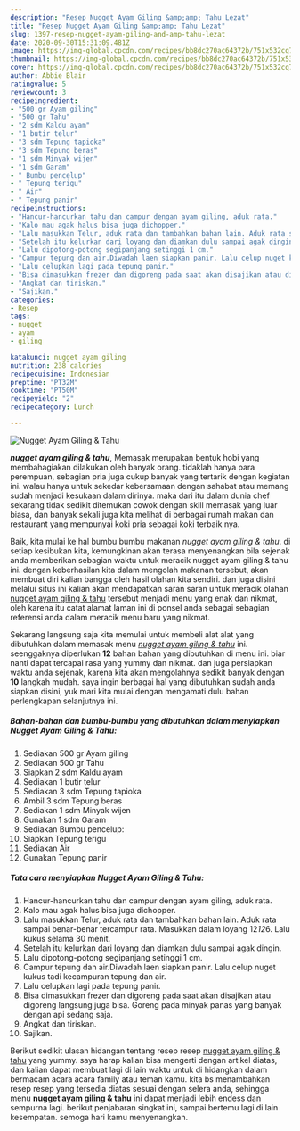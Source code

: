 ```yaml
---
description: "Resep Nugget Ayam Giling &amp;amp; Tahu Lezat"
title: "Resep Nugget Ayam Giling &amp;amp; Tahu Lezat"
slug: 1397-resep-nugget-ayam-giling-and-amp-tahu-lezat
date: 2020-09-30T15:31:09.481Z
image: https://img-global.cpcdn.com/recipes/bb8dc270ac64372b/751x532cq70/nugget-ayam-giling-tahu-foto-resep-utama.jpg
thumbnail: https://img-global.cpcdn.com/recipes/bb8dc270ac64372b/751x532cq70/nugget-ayam-giling-tahu-foto-resep-utama.jpg
cover: https://img-global.cpcdn.com/recipes/bb8dc270ac64372b/751x532cq70/nugget-ayam-giling-tahu-foto-resep-utama.jpg
author: Abbie Blair
ratingvalue: 5
reviewcount: 3
recipeingredient:
- "500 gr Ayam giling"
- "500 gr Tahu"
- "2 sdm Kaldu ayam"
- "1 butir telur"
- "3 sdm Tepung tapioka"
- "3 sdm Tepung beras"
- "1 sdm Minyak wijen"
- "1 sdm Garam"
- " Bumbu pencelup"
- " Tepung terigu"
- " Air"
- " Tepung panir"
recipeinstructions:
- "Hancur-hancurkan tahu dan campur dengan ayam giling, aduk rata."
- "Kalo mau agak halus bisa juga dichopper."
- "Lalu masukkan Telur, aduk rata dan tambahkan bahan lain. Aduk rata sampai benar-benar tercampur rata. Masukkan dalam loyang 12*12*6. Lalu kukus selama 30 menit."
- "Setelah itu kelurkan dari loyang dan diamkan dulu sampai agak dingin."
- "Lalu dipotong-potong segipanjang setinggi 1 cm."
- "Campur tepung dan air.Diwadah laen siapkan panir. Lalu celup nuget kukus tadi kecampuran tepung dan air."
- "Lalu celupkan lagi pada tepung panir."
- "Bisa dimasukkan frezer dan digoreng pada saat akan disajikan atau digoreng langsung juga bisa. Goreng pada minyak panas yang banyak dengan api sedang saja."
- "Angkat dan tiriskan."
- "Sajikan."
categories:
- Resep
tags:
- nugget
- ayam
- giling

katakunci: nugget ayam giling 
nutrition: 238 calories
recipecuisine: Indonesian
preptime: "PT32M"
cooktime: "PT50M"
recipeyield: "2"
recipecategory: Lunch

---
```



![Nugget Ayam Giling &amp; Tahu](https://img-global.cpcdn.com/recipes/bb8dc270ac64372b/751x532cq70/nugget-ayam-giling-tahu-foto-resep-utama.jpg)

<b><i>nugget ayam giling &amp; tahu</i></b>, Memasak merupakan bentuk hobi yang membahagiakan dilakukan oleh banyak orang. tidaklah hanya para perempuan, sebagian pria juga cukup banyak yang tertarik dengan kegiatan ini. walau hanya untuk sekedar kebersamaan dengan sahabat atau memang sudah menjadi kesukaan dalam dirinya. maka dari itu dalam dunia chef sekarang tidak sedikit ditemukan cowok dengan skill memasak yang luar biasa, dan banyak sekali juga kita melihat di berbagai rumah makan dan restaurant yang mempunyai koki pria sebagai koki terbaik nya.

Baik, kita mulai ke hal bumbu bumbu makanan <i>nugget ayam giling &amp; tahu</i>. di setiap kesibukan kita, kemungkinan akan terasa menyenangkan bila sejenak anda memberikan sebagian waktu untuk meracik nugget ayam giling &amp; tahu ini. dengan keberhasilan kita dalam mengolah makanan tersebut, akan membuat diri kalian bangga oleh hasil olahan kita sendiri. dan juga disini melalui situs ini kalian akan mendapatkan saran saran untuk meracik olahan <u>nugget ayam giling &amp; tahu</u> tersebut menjadi menu yang enak dan nikmat, oleh karena itu catat alamat laman ini di ponsel anda sebagai sebagian referensi anda dalam meracik menu baru yang nikmat.




Sekarang langsung saja kita memulai untuk membeli alat alat yang dibutuhkan dalam memasak menu <u><i>nugget ayam giling &amp; tahu</i></u> ini. seenggaknya diperlukan <b>12</b> bahan bahan yang dibutuhkan di menu ini. biar nanti dapat tercapai rasa yang yummy dan nikmat. dan juga persiapkan waktu anda sejenak, karena kita akan mengolahnya sedikit banyak dengan <b>10</b> langkah mudah. saya ingin berbagai hal yang dibutuhkan sudah anda siapkan disini, yuk mari kita mulai dengan mengamati dulu bahan perlengkapan selanjutnya ini.

<!--inarticleads1-->

##### Bahan-bahan dan bumbu-bumbu yang dibutuhkan dalam menyiapkan Nugget Ayam Giling &amp; Tahu:

1. Sediakan 500 gr Ayam giling
1. Sediakan 500 gr Tahu
1. Siapkan 2 sdm Kaldu ayam
1. Sediakan 1 butir telur
1. Sediakan 3 sdm Tepung tapioka
1. Ambil 3 sdm Tepung beras
1. Sediakan 1 sdm Minyak wijen
1. Gunakan 1 sdm Garam
1. Sediakan  Bumbu pencelup:
1. Siapkan  Tepung terigu
1. Sediakan  Air
1. Gunakan  Tepung panir




<!--inarticleads2-->

##### Tata cara menyiapkan Nugget Ayam Giling &amp; Tahu:

1. Hancur-hancurkan tahu dan campur dengan ayam giling, aduk rata.
1. Kalo mau agak halus bisa juga dichopper.
1. Lalu masukkan Telur, aduk rata dan tambahkan bahan lain. Aduk rata sampai benar-benar tercampur rata. Masukkan dalam loyang 12*12*6. Lalu kukus selama 30 menit.
1. Setelah itu kelurkan dari loyang dan diamkan dulu sampai agak dingin.
1. Lalu dipotong-potong segipanjang setinggi 1 cm.
1. Campur tepung dan air.Diwadah laen siapkan panir. Lalu celup nuget kukus tadi kecampuran tepung dan air.
1. Lalu celupkan lagi pada tepung panir.
1. Bisa dimasukkan frezer dan digoreng pada saat akan disajikan atau digoreng langsung juga bisa. Goreng pada minyak panas yang banyak dengan api sedang saja.
1. Angkat dan tiriskan.
1. Sajikan.




Berikut sedikit ulasan hidangan tentang resep resep <u>nugget ayam giling &amp; tahu</u> yang yummy. saya harap kalian bisa mengerti dengan artikel diatas, dan kalian dapat membuat lagi di lain waktu untuk di hidangkan dalam bermacam acara acara family atau teman kamu. kita bs menambahkan resep resep yang tersedia diatas sesuai dengan selera anda, sehingga menu <b>nugget ayam giling &amp; tahu</b> ini dapat menjadi lebih endess dan sempurna lagi. berikut penjabaran singkat ini, sampai bertemu lagi di lain kesempatan. semoga hari kamu menyenangkan.
